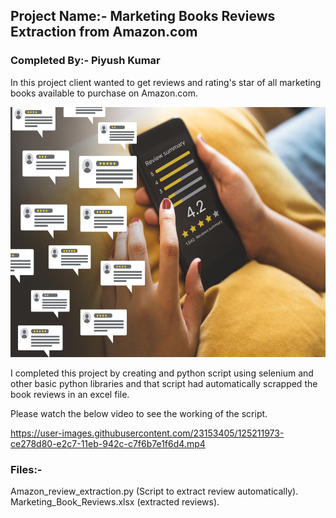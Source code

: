 ## Project Name:- Marketing Books Reviews Extraction from Amazon.com

### Completed By:- Piyush Kumar

In this project client wanted to get reviews and rating's star of all marketing books available to purchase on Amazon.com. 

<img src="https://github.com/Mr-Piyush-Kumar/Mr-Piyush-Kumar/blob/master/marketing_reviews.jpeg" width=600 height=400></img>   
   
I completed this project by creating and python script using selenium and other basic python libraries and that script had automatically scrapped the book reviews in an excel file.    
   
Please watch the below video to see the working of the script.  
  
https://user-images.githubusercontent.com/23153405/125211973-ce278d80-e2c7-11eb-942c-c7f6b7e1f6d4.mp4   
  
### Files:-  
  
Amazon_review_extraction.py (Script to extract review automatically).  
Marketing_Book_Reviews.xlsx (extracted reviews).
